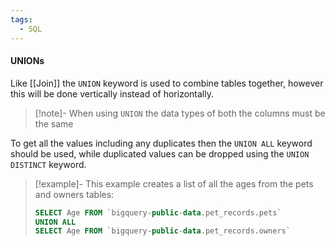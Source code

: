 ```yaml
---
tags:
  - SQL
---
```

#### UNIONs
Like [[Join]] the `UNION` keyword is used to combine tables together, however this will be done vertically instead of horizontally.  

> [!note]- 
> When using `UNION` the data types of both the columns must be the same 

To get all the values including any duplicates then the `UNION ALL` keyword should be used, while duplicated values can be dropped using the `UNION DISTINCT` keyword. 

> [!example]-
> This example creates a list of all the ages from the pets and owners tables: 
> ```SQL
> SELECT Age FROM `bigquery-public-data.pet_records.pets`
> UNION ALL
> SELECT Age FROM `bigquery-public-data.pet_records.owners`
>```

